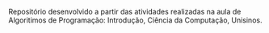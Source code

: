 Repositório desenvolvido a partir das atividades realizadas na aula de Algoritimos de Programação: Introdução, Ciência da Computação, Unisinos.
